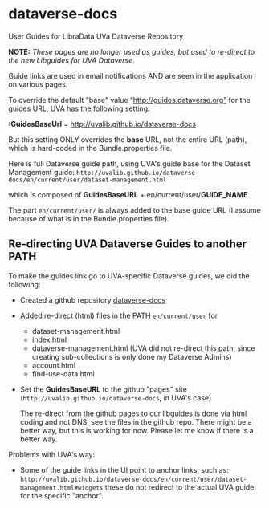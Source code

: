 # dataverse-docs
User Guides for LibraData UVa Dataverse Repository

**NOTE:** *These pages are no longer used as *guides*, but used to re-direct to the new Libguides for UVA Dataverse.*

Guide links are used in email notifications AND are seen in the application on various pages. 

To override the default "base" value “http://guides.dataverse.org” for the guides URL, UVA has the following setting:

**:GuidesBaseUrl** = http://uvalib.github.io/dataverse-docs

But this setting ONLY overrides the **base** URL, not the entire URL (path), which is hard-coded in the Bundle.properties file.

Here is full Dataverse guide path, using UVA's guide base for the Dataset Management guide:  `http://uvalib.github.io/dataverse-docs/en/current/user/dataset-management.html`

which is composed of **GuidesBaseURL** + en/current/user/**GUIDE_NAME**

The part `en/current/user/` is always added to the base guide URL (I assume because of what is in the Bundle.properties file).

## Re-directing UVA Dataverse Guides to another PATH
To make the guides link go to UVA-specific Dataverse guides, we did the following:

* Created a github repository [dataverse-docs](https://github.com/uvalib/dataverse-docs)
* Added re-direct (html) files in the PATH `en/current/user` for
  * dataset-management.html
  * index.html
  * dataverse-management.html  (UVA did not re-direct this path, since creating sub-collections is only done my Dataverse Admins)
  * account.html
  * find-use-data.html
* Set the **GuidesBaseURL** to the github "pages" site (`http://uvalib.github.io/dataverse-docs`, in UVA's case)

  The re-direct from the github pages to our libguides is done via html coding and not DNS, see the files in the github repo.
  There might be a better way, but this is working for now. Please let me know if there is a better way.

Problems with UVA's way:
* Some of the guide links in the UI point to anchor links, such as: `http://uvalib.github.io/dataverse-docs/en/current/user/dataset-management.html#widgets`
these do not redirect to the actual UVA guide for the specific "anchor".


